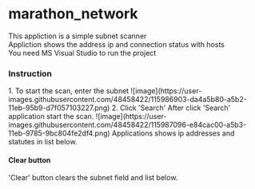 # marathon_network
This appliction is a simple subnet scanner <br>
Appliction shows the address ip and connection status with hosts<br>
You need MS Visual Studio to run the project<br>
 

<h3>Instruction</h3>
1. To start the scan, enter the subnet
![image](https://user-images.githubusercontent.com/48458422/115986903-da4a5b80-a5b2-11eb-95b9-d7f057103227.png)
2. Click 'Search'
   After click 'Search' application start the scan.
   ![image](https://user-images.githubusercontent.com/48458422/115987096-e84cac00-a5b3-11eb-9785-9bc804fe2df4.png)
   Applications shows ip addresses and statutes in list below.


<h4>Clear button</h4>
'Clear' button clears the subnet field and list below.
